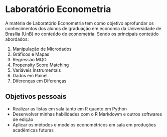 # Laboratório Econometria
A matéria de Laboratório Econometria tem como objetivo aprofundar os conhecimentos dos alunos de graduação em economia da Universidade de Brasília (UnB) no conteúdo de 
econometria. Sendo os principais conteúdo abordados:

1. Manipulação de Microdados
2. Gráficos e Mapas
3. Regressão MQO
4. Propensity Score Matching
5. Variáveis Instrumentais
6. Dados em Painel
7. Diferenças em Diferenças

## Objetivos pessoais
- Realizar as listas em sala tanto em R quanto em Python
- Desenvolver minhas habilidades com o R Markdowm e outros softwares de edição
- Aplicar os métodos e modelos econométricos em sala em produções acadêmicas futuras
